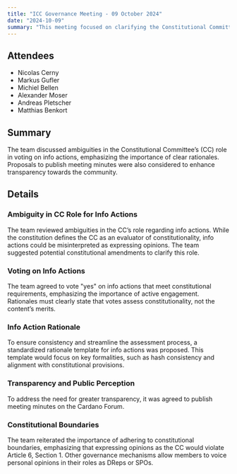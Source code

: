 ```yaml
---
title: "ICC Governance Meeting - 09 October 2024"
date: "2024-10-09"
summary: "This meeting focused on clarifying the Constitutional Committee’s (CC) role in voting on info actions, ensuring clear rationales for decisions, and enhancing transparency by publishing meeting minutes. The team proposed constitutional amendments and a standardized rationale template to improve consistency and adherence to constitutional boundaries."
---
```


## Attendees  

- Nicolas Cerny  
- Markus Gufler  
- Michiel Bellen  
- Alexander Moser  
- Andreas Pletscher  
- Matthias Benkort  

## Summary  

The team discussed ambiguities in the Constitutional Committee’s (CC) role in voting on info actions, emphasizing the importance of clear rationales. Proposals to publish meeting minutes were also considered to enhance transparency towards the community.

## Details  

### Ambiguity in CC Role for Info Actions  

The team reviewed ambiguities in the CC’s role regarding info actions. While the constitution defines the CC as an evaluator of constitutionality, info actions could be misinterpreted as expressing opinions. The team suggested potential constitutional amendments to clarify this role.

### Voting on Info Actions  

The team agreed to vote "yes" on info actions that meet constitutional requirements, emphasizing the importance of active engagement. Rationales must clearly state that votes assess constitutionality, not the content’s merits.

### Info Action Rationale  

To ensure consistency and streamline the assessment process, a standardized rationale template for info actions was proposed. This template would focus on key formalities, such as hash consistency and alignment with constitutional provisions.

### Transparency and Public Perception  

To address the need for greater transparency, it was agreed to publish meeting minutes on the Cardano Forum.

### Constitutional Boundaries  

The team reiterated the importance of adhering to constitutional boundaries, emphasizing that expressing opinions as the CC would violate Article 6, Section 1. Other governance mechanisms allow members to voice personal opinions in their roles as DReps or SPOs.